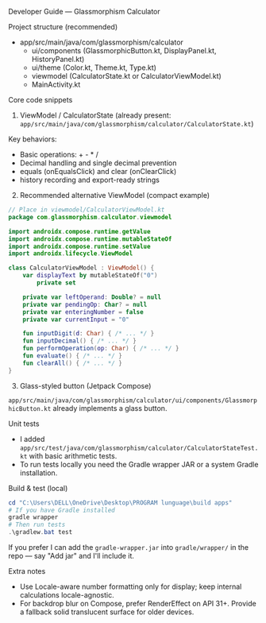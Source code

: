 Developer Guide — Glassmorphism Calculator

Project structure (recommended)

- app/src/main/java/com/glassmorphism/calculator
  - ui/components (GlassmorphicButton.kt, DisplayPanel.kt, HistoryPanel.kt)
  - ui/theme (Color.kt, Theme.kt, Type.kt)
  - viewmodel (CalculatorState.kt or CalculatorViewModel.kt)
  - MainActivity.kt

Core code snippets

1) ViewModel / CalculatorState (already present: `app/src/main/java/com/glassmorphism/calculator/CalculatorState.kt`)

Key behaviors:
- Basic operations: + - * /
- Decimal handling and single decimal prevention
- equals (onEqualsClick) and clear (onClearClick)
- history recording and export-ready strings

2) Recommended alternative ViewModel (compact example)

```kotlin
// Place in viewmodel/CalculatorViewModel.kt
package com.glassmorphism.calculator.viewmodel

import androidx.compose.runtime.getValue
import androidx.compose.runtime.mutableStateOf
import androidx.compose.runtime.setValue
import androidx.lifecycle.ViewModel

class CalculatorViewModel : ViewModel() {
    var displayText by mutableStateOf("0")
        private set

    private var leftOperand: Double? = null
    private var pendingOp: Char? = null
    private var enteringNumber = false
    private var currentInput = "0"

    fun inputDigit(d: Char) { /* ... */ }
    fun inputDecimal() { /* ... */ }
    fun performOperation(op: Char) { /* ... */ }
    fun evaluate() { /* ... */ }
    fun clearAll() { /* ... */ }
}
```

3) Glass-styled button (Jetpack Compose)

`app/src/main/java/com/glassmorphism/calculator/ui/components/GlassmorphicButton.kt` already implements a glass button.

Unit tests

- I added `app/src/test/java/com/glassmorphism/calculator/CalculatorStateTest.kt` with basic arithmetic tests.
- To run tests locally you need the Gradle wrapper JAR or a system Gradle installation.

Build & test (local)

```powershell
cd "C:\Users\DELL\OneDrive\Desktop\PROGRAM lunguage\build apps"
# If you have Gradle installed
gradle wrapper
# Then run tests
.\gradlew.bat test
```

If you prefer I can add the `gradle-wrapper.jar` into `gradle/wrapper/` in the repo — say "Add jar" and I'll include it.

Extra notes

- Use Locale-aware number formatting only for display; keep internal calculations locale-agnostic.
- For backdrop blur on Compose, prefer RenderEffect on API 31+. Provide a fallback solid translucent surface for older devices.
